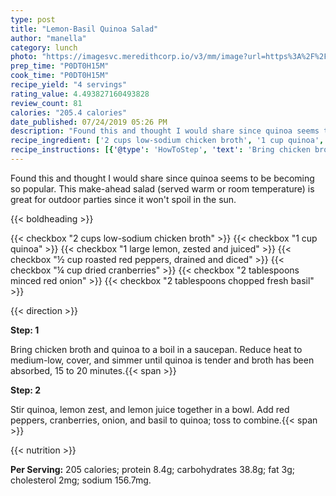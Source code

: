 ```yaml
---
type: post
title: "Lemon-Basil Quinoa Salad"
author: "manella"
category: lunch
photo: "https://imagesvc.meredithcorp.io/v3/mm/image?url=https%3A%2F%2Fimages.media-allrecipes.com%2Fuserphotos%2F1129201.jpg"
prep_time: "P0DT0H15M"
cook_time: "P0DT0H15M"
recipe_yield: "4 servings"
rating_value: 4.493827160493828
review_count: 81
calories: "205.4 calories"
date_published: 07/24/2019 05:26 PM
description: "Found this and thought I would share since quinoa seems to be becoming so popular. This make-ahead salad (served warm or room temperature) is great for outdoor parties since it won't spoil in the sun."
recipe_ingredient: ['2 cups low-sodium chicken broth', '1 cup quinoa', '1 large lemon, zested and juiced', '½ cup roasted red peppers, drained and diced', '¼ cup dried cranberries', '2 tablespoons minced red onion', '2 tablespoons chopped fresh basil']
recipe_instructions: [{'@type': 'HowToStep', 'text': 'Bring chicken broth and quinoa to a boil in a saucepan. Reduce heat to medium-low, cover, and simmer until quinoa is tender and broth has been absorbed, 15 to 20 minutes.\n'}, {'@type': 'HowToStep', 'text': 'Stir quinoa, lemon zest, and lemon juice together in a bowl. Add red peppers, cranberries, onion, and basil to quinoa; toss to combine.\n'}]
---
```


Found this and thought I would share since quinoa seems to be becoming so popular. This make-ahead salad (served warm or room temperature) is great for outdoor parties since it won't spoil in the sun. 

{{< boldheading >}}

{{< checkbox "2 cups low-sodium chicken broth" >}}
{{< checkbox "1 cup quinoa" >}}
{{< checkbox "1 large lemon, zested and juiced" >}}
{{< checkbox "½ cup roasted red peppers, drained and diced" >}}
{{< checkbox "¼ cup dried cranberries" >}}
{{< checkbox "2 tablespoons minced red onion" >}}
{{< checkbox "2 tablespoons chopped fresh basil" >}}


{{< direction >}}

**Step: 1**

Bring chicken broth and quinoa to a boil in a saucepan. Reduce heat to medium-low, cover, and simmer until quinoa is tender and broth has been absorbed, 15 to 20 minutes.{{< span >}}

**Step: 2**

Stir quinoa, lemon zest, and lemon juice together in a bowl. Add red peppers, cranberries, onion, and basil to quinoa; toss to combine.{{< span >}}

{{< nutrition >}}

**Per Serving:** 205 calories; protein 8.4g; carbohydrates 38.8g; fat 3g; cholesterol 2mg; sodium 156.7mg.